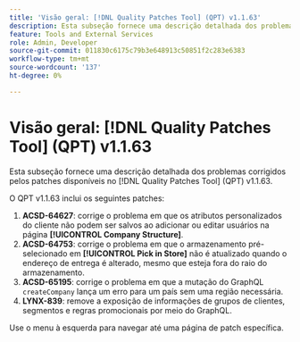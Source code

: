 ```yaml
---
title: 'Visão geral: [!DNL Quality Patches Tool] (QPT) v1.1.63'
description: Esta subseção fornece uma descrição detalhada dos problemas corrigidos pelos patches disponíveis no  [!DNL Quality Patches Tool] (QPT) v1.1.63.
feature: Tools and External Services
role: Admin, Developer
source-git-commit: 011830c6175c79b3e648913c50851f2c283e6383
workflow-type: tm+mt
source-wordcount: '137'
ht-degree: 0%

---
```


# Visão geral: [!DNL Quality Patches Tool] (QPT) v1.1.63

Esta subseção fornece uma descrição detalhada dos problemas corrigidos pelos patches disponíveis no [!DNL Quality Patches Tool] (QPT) v1.1.63.

O QPT v1.1.63 inclui os seguintes patches:

1. **ACSD-64627**: corrige o problema em que os atributos personalizados do cliente não podem ser salvos ao adicionar ou editar usuários na página **[!UICONTROL Company Structure]**.
1. **ACSD-64753**: corrige o problema em que o armazenamento pré-selecionado em **[!UICONTROL Pick in Store]** não é atualizado quando o endereço de entrega é alterado, mesmo que esteja fora do raio do armazenamento.
1. **ACSD-65195**: corrige o problema em que a mutação do GraphQL `createCompany` lança um erro para um país sem uma região necessária.
1. **LYNX-839**: remove a exposição de informações de grupos de clientes, segmentos e regras promocionais por meio do GraphQL.

Use o menu à esquerda para navegar até uma página de patch específica.
